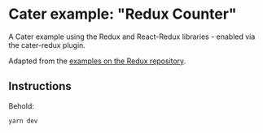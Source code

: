 # Cater example: "Redux Counter"

A Cater example using the Redux and React-Redux libraries - enabled via the cater-redux plugin.

Adapted from the [examples on the Redux repository](https://github.com/reactjs/redux/tree/master/examples).

## Instructions

Behold:

    yarn dev
